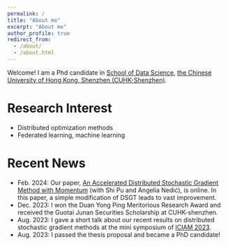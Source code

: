 ```yaml
---
permalink: /
title: "About me"
excerpt: "About me"
author_profile: true
redirect_from: 
  - /about/
  - /about.html
---
```


Welcome! I am a Phd candidate in
[School of Data Science](https://sds.cuhk.edu.cn), 
[the Chinese University of Hong Kong, Shenzhen (CUHK-Shenzhen)](https://www.cuhk.edu.cn/en). 



Research Interest
===
+ Distributed optimization methods
+ Federated learning, machine learning

Recent News
===
+ Feb. 2024: Our paper, [An Accelerated Distributed Stochastic Gradient Method with Momentum](https://arxiv.org/abs/2402.09714) (with Shi Pu and Angelia Nedić), is online. In this paper, a simple modification of DSGT leads to vast improvement.
+ Dec. 2023: I won the Duan Yong Ping Meritorious Research Award and received the Guotai Junan Securities Scholarship at CUHK-shenzhen.
+ Aug. 2023: I gave a short talk about our recent results on distributed stochastic gradient methods at the mini symposium of [ICIAM 2023](https://iciam2023.org/). 
+ Aug. 2023: I passed the thesis proposal and became a PhD candidate!
